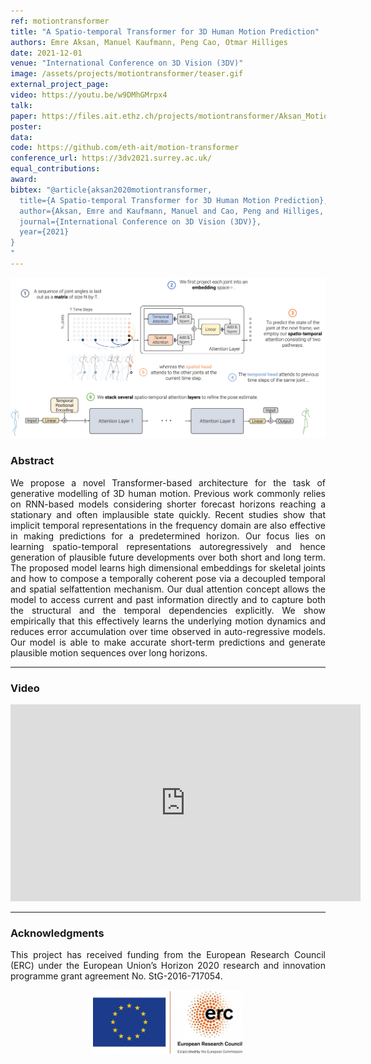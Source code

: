 ```yaml
---
ref: motiontransformer
title: "A Spatio-temporal Transformer for 3D Human Motion Prediction"
authors: Emre Aksan, Manuel Kaufmann, Peng Cao, Otmar Hilliges
date: 2021-12-01
venue: "International Conference on 3D Vision (3DV)"
image: /assets/projects/motiontransformer/teaser.gif
external_project_page: 
video: https://youtu.be/w9DMhGMrpx4
talk: 
paper: https://files.ait.ethz.ch/projects/motiontransformer/Aksan_Motion_Transformer_3DV21.pdf
poster: 
data: 
code: https://github.com/eth-ait/motion-transformer
conference_url: https://3dv2021.surrey.ac.uk/
equal_contributions: 
award: 
bibtex: "@article{aksan2020motiontransformer,
  title={A Spatio-temporal Transformer for 3D Human Motion Prediction},
  author={Aksan, Emre and Kaufmann, Manuel and Cao, Peng and Hilliges, Otmar},
  journal={International Conference on 3D Vision (3DV)},
  year={2021}
}
"
---
```


<img class="fullcol" src="/assets/projects/motiontransformer/teaser.png" alt="Model Overview" />


<h3>Abstract</h3>
<p align="justify">
We propose a novel Transformer-based architecture for the task of generative modelling of 3D human motion. Previous work commonly relies on RNN-based models considering shorter forecast horizons reaching a stationary and often implausible state quickly. Recent studies show that implicit temporal representations in the frequency domain are also effective in making predictions for a predetermined horizon. Our focus lies on learning spatio-temporal representations autoregressively and hence generation of plausible future developments over both short and long term. The proposed model learns high dimensional embeddings for skeletal joints and how to compose a temporally coherent pose via a decoupled temporal and spatial selfattention mechanism. Our dual attention concept allows the model to access current and past information directly and to capture both the structural and the temporal dependencies explicitly. We show empirically that this effectively learns the underlying motion dynamics and reduces error accumulation over time observed in auto-regressive models. Our model is able to make accurate short-term predictions and generate plausible motion sequences over long horizons.</p>
<hr />
    

<h3>Video</h3>
<div class="video" align="center">
<iframe width="560" height="315" src="https://www.youtube.com/embed/w9DMhGMrpx4" title="YouTube video player" frameborder="0" allow="accelerometer; autoplay; clipboard-write; encrypted-media; gyroscope; picture-in-picture" allowfullscreen></iframe>
</div>
<hr />


<h3>Acknowledgments</h3>
<p align="justify">
This project has received funding from the European Research Council (ERC) under the European Union’s Horizon 2020 research and innovation programme grant agreement No. StG-2016-717054.
</p>
<center>
<img width="240px" src="/assets/images/ERC.jpg" />
</center>


